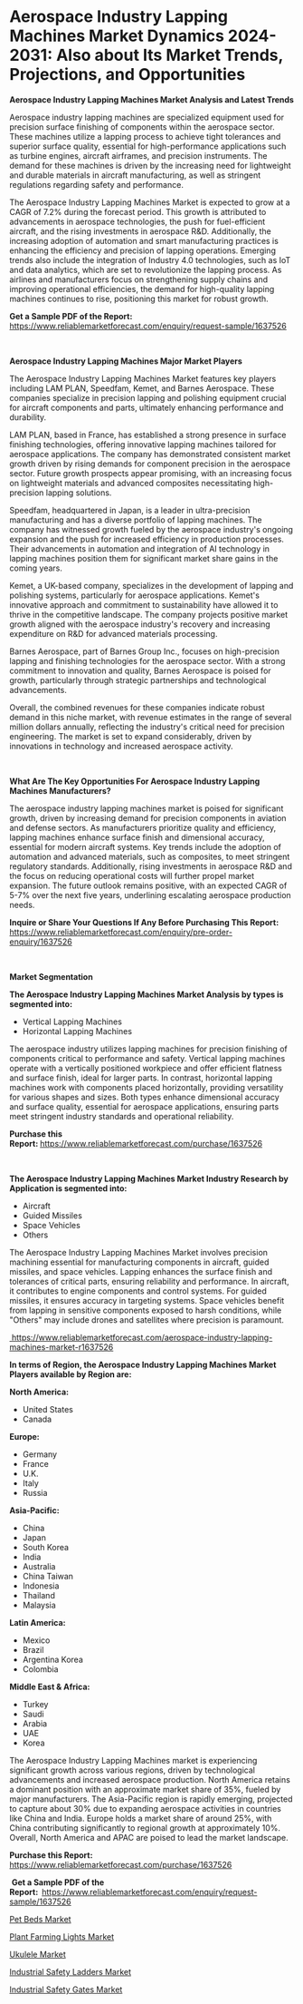 <p><h1>Aerospace Industry Lapping Machines Market Dynamics 2024-2031: Also about Its Market Trends, Projections, and Opportunities</h1></p><p><strong>Aerospace Industry Lapping Machines Market Analysis and Latest Trends</strong></p>
<p><p>Aerospace industry lapping machines are specialized equipment used for precision surface finishing of components within the aerospace sector. These machines utilize a lapping process to achieve tight tolerances and superior surface quality, essential for high-performance applications such as turbine engines, aircraft airframes, and precision instruments. The demand for these machines is driven by the increasing need for lightweight and durable materials in aircraft manufacturing, as well as stringent regulations regarding safety and performance.</p><p>The Aerospace Industry Lapping Machines Market is expected to grow at a CAGR of 7.2% during the forecast period. This growth is attributed to advancements in aerospace technologies, the push for fuel-efficient aircraft, and the rising investments in aerospace R&D. Additionally, the increasing adoption of automation and smart manufacturing practices is enhancing the efficiency and precision of lapping operations. Emerging trends also include the integration of Industry 4.0 technologies, such as IoT and data analytics, which are set to revolutionize the lapping process. As airlines and manufacturers focus on strengthening supply chains and improving operational efficiencies, the demand for high-quality lapping machines continues to rise, positioning this market for robust growth.</p></p>
<p><strong>Get a Sample PDF of the Report:&nbsp;</strong> <a href="https://www.reliablemarketforecast.com/enquiry/request-sample/1637526">https://www.reliablemarketforecast.com/enquiry/request-sample/1637526</a></p>
<p>&nbsp;</p>
<p><strong>Aerospace Industry Lapping Machines Major Market Players</strong></p>
<p><p>The Aerospace Industry Lapping Machines Market features key players including LAM PLAN, Speedfam, Kemet, and Barnes Aerospace. These companies specialize in precision lapping and polishing equipment crucial for aircraft components and parts, ultimately enhancing performance and durability.</p><p>LAM PLAN, based in France, has established a strong presence in surface finishing technologies, offering innovative lapping machines tailored for aerospace applications. The company has demonstrated consistent market growth driven by rising demands for component precision in the aerospace sector. Future growth prospects appear promising, with an increasing focus on lightweight materials and advanced composites necessitating high-precision lapping solutions.</p><p>Speedfam, headquartered in Japan, is a leader in ultra-precision manufacturing and has a diverse portfolio of lapping machines. The company has witnessed growth fueled by the aerospace industry's ongoing expansion and the push for increased efficiency in production processes. Their advancements in automation and integration of AI technology in lapping machines position them for significant market share gains in the coming years.</p><p>Kemet, a UK-based company, specializes in the development of lapping and polishing systems, particularly for aerospace applications. Kemet's innovative approach and commitment to sustainability have allowed it to thrive in the competitive landscape. The company projects positive market growth aligned with the aerospace industry's recovery and increasing expenditure on R&D for advanced materials processing.</p><p>Barnes Aerospace, part of Barnes Group Inc., focuses on high-precision lapping and finishing technologies for the aerospace sector. With a strong commitment to innovation and quality, Barnes Aerospace is poised for growth, particularly through strategic partnerships and technological advancements.</p><p>Overall, the combined revenues for these companies indicate robust demand in this niche market, with revenue estimates in the range of several million dollars annually, reflecting the industry's critical need for precision engineering. The market is set to expand considerably, driven by innovations in technology and increased aerospace activity.</p></p>
<p>&nbsp;</p>
<p><strong>What Are The Key Opportunities For Aerospace Industry Lapping Machines Manufacturers?</strong></p>
<p><p>The aerospace industry lapping machines market is poised for significant growth, driven by increasing demand for precision components in aviation and defense sectors. As manufacturers prioritize quality and efficiency, lapping machines enhance surface finish and dimensional accuracy, essential for modern aircraft systems. Key trends include the adoption of automation and advanced materials, such as composites, to meet stringent regulatory standards. Additionally, rising investments in aerospace R&D and the focus on reducing operational costs will further propel market expansion. The future outlook remains positive, with an expected CAGR of 5-7% over the next five years, underlining escalating aerospace production needs.</p></p>
<p><strong>Inquire or Share Your Questions If Any Before Purchasing This Report:</strong> <a href="https://www.reliablemarketforecast.com/enquiry/pre-order-enquiry/1637526">https://www.reliablemarketforecast.com/enquiry/pre-order-enquiry/1637526</a></p>
<p>&nbsp;</p>
<p><strong>Market Segmentation</strong></p>
<p><strong>The Aerospace Industry Lapping Machines Market Analysis by types is segmented into:</strong></p>
<p><ul><li>Vertical Lapping Machines</li><li>Horizontal Lapping Machines</li></ul></p>
<p><p>The aerospace industry utilizes lapping machines for precision finishing of components critical to performance and safety. Vertical lapping machines operate with a vertically positioned workpiece and offer efficient flatness and surface finish, ideal for larger parts. In contrast, horizontal lapping machines work with components placed horizontally, providing versatility for various shapes and sizes. Both types enhance dimensional accuracy and surface quality, essential for aerospace applications, ensuring parts meet stringent industry standards and operational reliability.</p></p>
<p><strong>Purchase this Report:&nbsp;</strong><a href="https://www.reliablemarketforecast.com/purchase/1637526">https://www.reliablemarketforecast.com/purchase/1637526</a></p>
<p>&nbsp;</p>
<p><strong>The Aerospace Industry Lapping Machines Market Industry Research by Application is segmented into:</strong></p>
<p><ul><li>Aircraft</li><li>Guided Missiles</li><li>Space Vehicles</li><li>Others</li></ul></p>
<p><p>The Aerospace Industry Lapping Machines Market involves precision machining essential for manufacturing components in aircraft, guided missiles, and space vehicles. Lapping enhances the surface finish and tolerances of critical parts, ensuring reliability and performance. In aircraft, it contributes to engine components and control systems. For guided missiles, it ensures accuracy in targeting systems. Space vehicles benefit from lapping in sensitive components exposed to harsh conditions, while "Others" may include drones and satellites where precision is paramount.</p></p>
<p><a href="https://www.reliablemarketforecast.com/aerospace-industry-lapping-machines-market-r1637526">&nbsp;https://www.reliablemarketforecast.com/aerospace-industry-lapping-machines-market-r1637526</a></p>
<p><strong>In terms of Region, the Aerospace Industry Lapping Machines Market Players available by Region are:</strong></p>
<p>
    <p> <strong> North America: </strong>
        <ul>
            <li>United States</li>
            <li>Canada</li>
        </ul>
        </p> 
    <p> <strong> Europe: </strong>
        <ul>
            <li>Germany</li>
            <li>France</li>
            <li>U.K.</li>
            <li>Italy</li>
            <li>Russia</li>
        </ul>
        </p> 
    <p> <strong> Asia-Pacific: </strong>
        <ul>
            <li>China</li>
            <li>Japan</li>
            <li>South Korea</li>
            <li>India</li>
            <li>Australia</li>
            <li>China Taiwan</li>
            <li>Indonesia</li>
            <li>Thailand</li>
            <li>Malaysia</li>
        </ul>
        </p> 
    <p> <strong> Latin America: </strong>
        <ul>
            <li>Mexico</li>
            <li>Brazil</li>
            <li>Argentina Korea</li>
            <li>Colombia</li>
        </ul>
        </p> 
    <p> <strong> Middle East & Africa: </strong>
        <ul>
            <li>Turkey</li>
            <li>Saudi</li>
            <li>Arabia</li>
            <li>UAE</li>
            <li>Korea</li>
        </ul>
    </p>
    </p>
<p><p>The Aerospace Industry Lapping Machines market is experiencing significant growth across various regions, driven by technological advancements and increased aerospace production. North America retains a dominant position with an approximate market share of 35%, fueled by major manufacturers. The Asia-Pacific region is rapidly emerging, projected to capture about 30% due to expanding aerospace activities in countries like China and India. Europe holds a market share of around 25%, with China contributing significantly to regional growth at approximately 10%. Overall, North America and APAC are poised to lead the market landscape.</p></p>
<p><strong>Purchase this Report: </strong><a href="https://www.reliablemarketforecast.com/purchase/1637526">https://www.reliablemarketforecast.com/purchase/1637526</a></p>
<p>&nbsp;<strong>Get a Sample PDF of the Report:&nbsp;&nbsp;</strong><a href="https://www.reliablemarketforecast.com/enquiry/request-sample/1637526">https://www.reliablemarketforecast.com/enquiry/request-sample/1637526</a></p>
<p><strong></strong></p>
<p><p><a href="https://issuu.com/reportprime-2/docs/pet-beds-market-size-2030.pptx_1054bf34a31de2">Pet Beds Market</a></p><p><a href="https://medium.com/@abrarjonas71/future-of-innovation-global-plant-farming-lights-market-growth-and-opportunities-2024-2031-d40b0be33d63?postPublishedType=repub">Plant Farming Lights Market</a></p><p><a href="https://issuu.com/reportprime-2/docs/ukulele-market-size-2030.pptx_4733da29efb540">Ukulele Market</a></p><p><a href="https://www.linkedin.com/pulse/industrial-safety-ladders-market-size-growth-trends-statistics-ivqzf?trackingId=yyQeM0MhTUau8LfHSfKnEw%3D%3D">Industrial Safety Ladders Market</a></p><p><a href="https://www.linkedin.com/pulse/global-industrial-safety-gates-industry-types-applications-fg3ge?trackingId=Vet5J8QZS7yi2zFW1%2Bl6Ew%3D%3D">Industrial Safety Gates Market</a></p></p>